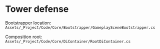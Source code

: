 # Tower defense
 
Bootstrapper location: 
```Assets/_Project/Code/Core/Bootstrapper/GameplaySceneBootstrapper.cs```

Composition root:
```Assets/_Project/Code/Core/DiContainer/RootDiContainer.cs```
